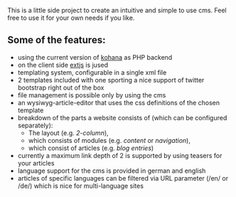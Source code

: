 This is a little side project to create an intuitive and simple to use cms.
Feel free to use it for your own needs if you like.

## Some of the features: ##
  * using the current version of <a href='http://kohanaframework.org/'>kohana</a> as PHP backend
  * on the client side <a href='http://www.sencha.com/products/extjs/'>extjs</a> is jused
  * templating system, configurable in a single xml file
  * 2 templates included with one sporting a nice support of twitter bootstrap right out of the box
  * file management is possible only by using the cms
  * an wysiwyg-article-editor that uses the css definitions of the chosen template
  * breakdown of the parts a website consists of (which can be configured separately):
    * The layout (e.g. _2-column_),
    * which consists of modules (e.g. _content_ or _navigation_),
    * which consist of articles (e.g. _blog entries_)
  * currently a maximum link depth of 2 is supported by using teasers for your articles
  * language support for the cms is provided in german and english
  * articles of specific languages can be filtered via URL parameter (/en/ or /de/) which is nice for multi-language sites